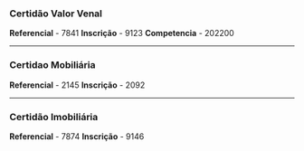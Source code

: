 ### Certidão Valor Venal

**Referencial** - 7841
**Inscrição** - 9123
**Competencia** - 202200
_____________
### Certidao Mobiliária

**Referencial** - 2145
**Inscrição** - 2092
__________
### Certidão Imobiliária

**Referencial** - 7874
**Inscrição** - 9146
